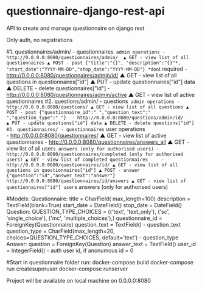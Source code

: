# questionnaire-django-rest-api
API to create and manage questionnaire on django rest

Only auth, no registrations

#1. questionnaires/admin/ - questionnaires` admin operations
    - http://0.0.0.0:8080/questionnaires/admin/ 
        ▲ GET - view list of all questionnaires
        ▲ POST - post {"title":"{}", "description":"{}"*, "start_date":"YYYY-MM-DD","stop_date":"YYYY-MM-DD"}
        *don`t required
    - http://0.0.0.0:8080/questionnaires/admin/id/
        ▲ GET - view list of all questions in questionnaires["id"]
        ▲ PUT - update questionnaires["id"] data
        ▲ DELETE - delete questionnaires["id"]
    - http://0.0.0.0:8080/questionnaires/admin/active
        ▲ GET - view list of active questionnaires
#2. questions/admin/ - questions` admin operations
    - http://0.0.0.0:8080/questions/
        ▲ GET - view list of all questions
        ▲ POST - post {"questionnaire_id":" ","question_text":" ","question_type":" "} 
    - http://0.0.0.0:8080/questions/admin/id/    
        ▲ PUT - update questions["id"] data
        ▲ DELETE - delete questions["id"]
#3. questionnaires/ - questionnaires` user operations         
    - http://0.0.0.0:8080/questionnaires/
        ▲ GET - view list of active questionnaires
    - http://0.0.0.0:8080/questionnaires/answers_all
        ▲ GET - view list of all user`s answers (only for authorised users)
    - http://0.0.0.0:8080/questionnaires/completed (only for authorised users)
        ▲ GET - view list of completed questionnaires    
    - http://0.0.0.0:8080/questionnaires/id/
        ▲ GET - view list of all questions in questionnaires["id"]
        ▲ POST - answer {"question":"id","answer_text":"answer"}
    http://0.0.0.0:8080/questionnaires/id/answers
        ▲ GET - view list of questionnaires["id"] user`s answers (only for authorised users)
 
 #Models:
    Questionnaire:
      title = CharField( max_length=100) 
      description = TextField(blank=True) 
      start_date = DateField() 
      stop_date = DateField() 
   Question:
      QUESTION_TYPE_CHOICES = (('text', 'text_only'), ('sc', 'single_choice'), ('mc', 'multiple_choices'),)
      questionnaire_id = ForeignKey(Questionnaire)
      question_text = TextField() - question_text
      question_type = CharField(max_length=20, choices=QUESTION_TYPE_CHOICES, default='text') - question_type
   Answer:
      question = ForeignKey(Question) 
      answer_text = TextField() 
      user_id = IntegerField() - auth user id, if anonumous id = 0
    
 #Start in questionnaire folder run:
      docker-compose build
      docker-compose run createsuperuser
      docker-compose runserver
      
  Project will be available on local machine on 0.0.0.0:8080   

